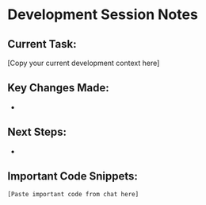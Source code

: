 # Development Session Notes

## Current Task:
[Copy your current development context here]

## Key Changes Made:
- 

## Next Steps:
- 

## Important Code Snippets:
```
[Paste important code from chat here]
```